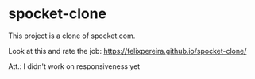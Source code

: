# spocket-clone

This project is a clone of spocket.com.

Look at this and rate the job: https://felixpereira.github.io/spocket-clone/

Att.: I didn't work on responsiveness yet
